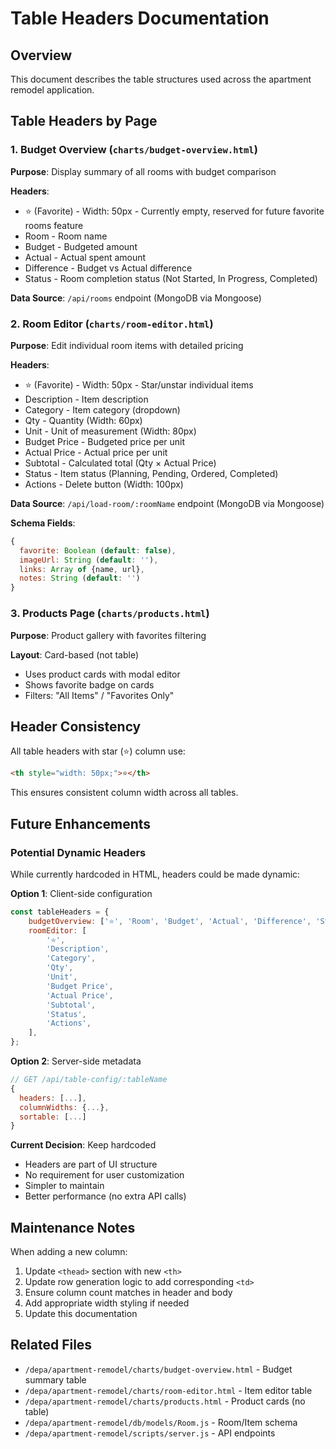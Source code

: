 # Table Headers Documentation

## Overview

This document describes the table structures used across the apartment remodel application.

## Table Headers by Page

### 1. Budget Overview (`charts/budget-overview.html`)

**Purpose**: Display summary of all rooms with budget comparison

**Headers**:

-   ⭐ (Favorite) - Width: 50px - Currently empty, reserved for future favorite rooms feature
-   Room - Room name
-   Budget - Budgeted amount
-   Actual - Actual spent amount
-   Difference - Budget vs Actual difference
-   Status - Room completion status (Not Started, In Progress, Completed)

**Data Source**: `/api/rooms` endpoint (MongoDB via Mongoose)

### 2. Room Editor (`charts/room-editor.html`)

**Purpose**: Edit individual room items with detailed pricing

**Headers**:

-   ⭐ (Favorite) - Width: 50px - Star/unstar individual items
-   Description - Item description
-   Category - Item category (dropdown)
-   Qty - Quantity (Width: 60px)
-   Unit - Unit of measurement (Width: 80px)
-   Budget Price - Budgeted price per unit
-   Actual Price - Actual price per unit
-   Subtotal - Calculated total (Qty × Actual Price)
-   Status - Item status (Planning, Pending, Ordered, Completed)
-   Actions - Delete button (Width: 100px)

**Data Source**: `/api/load-room/:roomName` endpoint (MongoDB via Mongoose)

**Schema Fields**:

```javascript
{
  favorite: Boolean (default: false),
  imageUrl: String (default: ''),
  links: Array of {name, url},
  notes: String (default: '')
}
```

### 3. Products Page (`charts/products.html`)

**Purpose**: Product gallery with favorites filtering

**Layout**: Card-based (not table)

-   Uses product cards with modal editor
-   Shows favorite badge on cards
-   Filters: "All Items" / "Favorites Only"

## Header Consistency

All table headers with star (⭐) column use:

```html
<th style="width: 50px;">⭐</th>
```

This ensures consistent column width across all tables.

## Future Enhancements

### Potential Dynamic Headers

While currently hardcoded in HTML, headers could be made dynamic:

**Option 1**: Client-side configuration

```javascript
const tableHeaders = {
    budgetOverview: ['⭐', 'Room', 'Budget', 'Actual', 'Difference', 'Status'],
    roomEditor: [
        '⭐',
        'Description',
        'Category',
        'Qty',
        'Unit',
        'Budget Price',
        'Actual Price',
        'Subtotal',
        'Status',
        'Actions',
    ],
};
```

**Option 2**: Server-side metadata

```javascript
// GET /api/table-config/:tableName
{
  headers: [...],
  columnWidths: {...},
  sortable: [...]
}
```

**Current Decision**: Keep hardcoded

-   Headers are part of UI structure
-   No requirement for user customization
-   Simpler to maintain
-   Better performance (no extra API calls)

## Maintenance Notes

When adding a new column:

1. Update `<thead>` section with new `<th>`
2. Update row generation logic to add corresponding `<td>`
3. Ensure column count matches in header and body
4. Add appropriate width styling if needed
5. Update this documentation

## Related Files

-   `/depa/apartment-remodel/charts/budget-overview.html` - Budget summary table
-   `/depa/apartment-remodel/charts/room-editor.html` - Item editor table
-   `/depa/apartment-remodel/charts/products.html` - Product cards (no table)
-   `/depa/apartment-remodel/db/models/Room.js` - Room/Item schema
-   `/depa/apartment-remodel/scripts/server.js` - API endpoints
